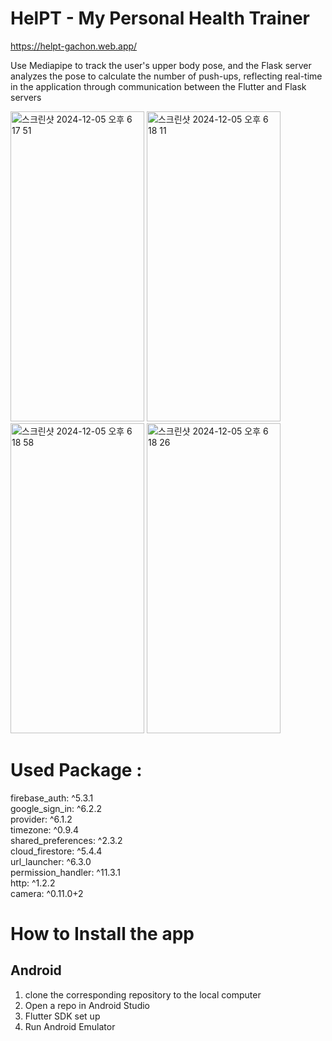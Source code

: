 # **HelPT - My Personal Health Trainer**

https://helpt-gachon.web.app/

Use Mediapipe to track the user's upper body pose, and the Flask server analyzes the pose to calculate the number of push-ups, reflecting real-time in the application through communication between the Flutter and Flask servers  


<img width="214" height="496" alt="스크린샷 2024-12-05 오후 6 17 51" src="https://github.com/user-attachments/assets/df308451-39b0-4572-ae53-41569ffa4a62">
<img width="214" height="496" alt="스크린샷 2024-12-05 오후 6 18 11" src="https://github.com/user-attachments/assets/6c059560-a5b7-41ab-a9e0-4a9cc1a567ce">
<img width="214" height="496" alt="스크린샷 2024-12-05 오후 6 18 58" src="https://github.com/user-attachments/assets/12bdca18-ceeb-4a31-8754-27bded6fbbb5">
<img width="214" height="496" alt="스크린샷 2024-12-05 오후 6 18 26" src="https://github.com/user-attachments/assets/52302196-32ab-4330-bc5d-0d8ec5643ec3">  


# Used Package :
  firebase_auth: ^5.3.1<br/>
  google_sign_in: ^6.2.2<br/>
  provider: ^6.1.2<br/>
  timezone: ^0.9.4<br/>
  shared_preferences: ^2.3.2<br/>
  cloud_firestore: ^5.4.4<br/>
  url_launcher: ^6.3.0<br/>
  permission_handler: ^11.3.1<br/>
  http: ^1.2.2<br/>
  camera: ^0.11.0+2

# How to Install the app

## Android
1. clone the corresponding repository to the local computer	
2. Open a repo in Android Studio
3. Flutter SDK set up
4. Run Android Emulator

